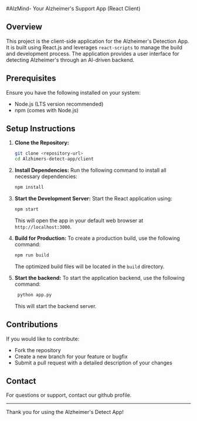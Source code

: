 #AlzMind- Your Alzheimer's Support App (React Client)

## Overview
This project is the client-side application for the Alzheimer's Detection App. It is built using React.js and leverages `react-scripts` to manage the build and development process. The application provides a user interface for detecting Alzheimer's through an AI-driven backend.

## Prerequisites
Ensure you have the following installed on your system:
- Node.js (LTS version recommended)
- npm (comes with Node.js)

## Setup Instructions

1. **Clone the Repository:**
   ```bash
   git clone <repository-url>
   cd Alzhimers-detect-app/client
   ```

2. **Install Dependencies:**
   Run the following command to install all necessary dependencies:
   ```bash
   npm install
   ```

3. **Start the Development Server:**
   Start the React application using:
   ```bash
   npm start
   ```
   This will open the app in your default web browser at `http://localhost:3000`.

4. **Build for Production:**
   To create a production build, use the following command:
   ```bash
   npm run build
   ```
   The optimized build files will be located in the `build` directory.

5. **Start the backend:**
   To start the application backend, use the following command:
   ```bash
    python app.py
   ```
   This will start the backend server.





## Contributions
If you would like to contribute:
- Fork the repository
- Create a new branch for your feature or bugfix
- Submit a pull request with a detailed description of your changes


## Contact
For questions or support, contact our github profile.

---
Thank you for using the Alzheimer's Detect App!
